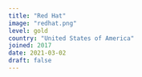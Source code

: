 ```yaml
---
title: "Red Hat"
image: "redhat.png"
level: gold
country: "United States of America"
joined: 2017
date: 2021-03-02
draft: false
---
```

